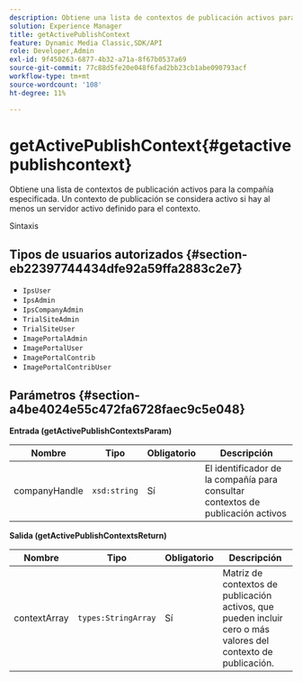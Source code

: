 ```yaml
---
description: Obtiene una lista de contextos de publicación activos para la compañía especificada. Un contexto de publicación se considera activo si hay al menos un servidor activo definido para el contexto.
solution: Experience Manager
title: getActivePublishContext
feature: Dynamic Media Classic,SDK/API
role: Developer,Admin
exl-id: 9f450263-6877-4b32-a71a-8f67b0537a69
source-git-commit: 77c88d5fe20e048f6fad2bb23cb1abe090793acf
workflow-type: tm+mt
source-wordcount: '108'
ht-degree: 11%

---
```


# getActivePublishContext{#getactivepublishcontext}

Obtiene una lista de contextos de publicación activos para la compañía especificada. Un contexto de publicación se considera activo si hay al menos un servidor activo definido para el contexto.

Sintaxis

## Tipos de usuarios autorizados {#section-eb22397744434dfe92a59ffa2883c2e7}

* `IpsUser`
* `IpsAdmin`
* `IpsCompanyAdmin`
* `TrialSiteAdmin`
* `TrialSiteUser`
* `ImagePortalAdmin`
* `ImagePortalUser`
* `ImagePortalContrib`
* `ImagePortalContribUser`

## Parámetros {#section-a4be4024e55c472fa6728faec9c5e048}

**Entrada (getActivePublishContextsParam)**

| Nombre | Tipo | Obligatorio | Descripción |
|---|---|---|---|
| companyHandle | `xsd:string` | Sí | El identificador de la compañía para consultar contextos de publicación activos |

**Salida (getActivePublishContextsReturn)**

| Nombre | Tipo | Obligatorio | Descripción |
|---|---|---|---|
| contextArray | `types:StringArray` | Sí | Matriz de contextos de publicación activos, que pueden incluir cero o más valores del contexto de publicación. |
